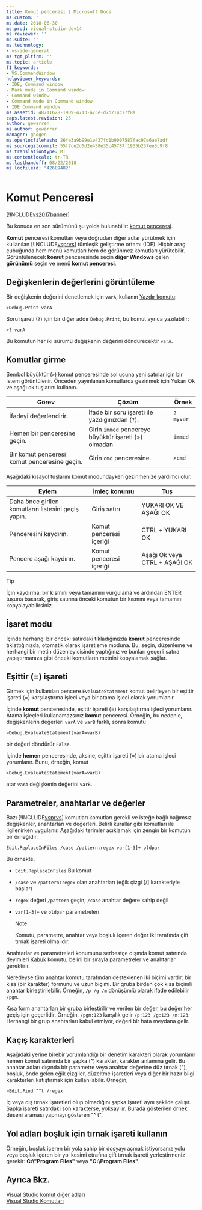 ```yaml
---
title: Komut penceresi | Microsoft Docs
ms.custom: ''
ms.date: 2018-06-30
ms.prod: visual-studio-dev14
ms.reviewer: ''
ms.suite: ''
ms.technology:
- vs-ide-general
ms.tgt_pltfrm: ''
ms.topic: article
f1_keywords:
- VS.CommandWindow
helpviewer_keywords:
- IDE, Command window
- Mark mode in Command window
- Command window
- Command mode in Command window
- IDE Command window
ms.assetid: 48711628-1909-4713-a73e-d7b714c77f8a
caps.latest.revision: 25
author: gewarren
ms.author: gewarren
manager: ghogen
ms.openlocfilehash: 26fe3a9b99e1e437fd1b9007587fac97e6ae7adf
ms.sourcegitcommit: 55f7ce2d5d2e458e35c45787f1935b237ee5c9f8
ms.translationtype: MT
ms.contentlocale: tr-TR
ms.lasthandoff: 08/22/2018
ms.locfileid: "42689482"
---
```

# <a name="command-window"></a>Komut Penceresi
[!INCLUDE[vs2017banner](../../includes/vs2017banner.md)]

Bu konuda en son sürümünü şu yolda bulunabilir: [komut penceresi](https://docs.microsoft.com/visualstudio/ide/reference/command-window).  
  
  
**Komut** penceresi komutları veya doğrudan diğer adlar yürütmek için kullanılan [!INCLUDE[vsprvs](../../includes/vsprvs-md.md)] tümleşik geliştirme ortamı (IDE). Hiçbir araç çubuğunda hem menü komutları hem de görünmez komutları yürütebilir. Görüntülenecek **komut** penceresinde seçin **diğer Windows** gelen **görünümü** seçin ve menü **komut penceresi**.  
  
## <a name="displaying-the-values-of-variables"></a>Değişkenlerin değerlerini görüntüleme  
 Bir değişkenin değerini denetlemek için `varA`, kullanın [Yazdır komutu](../../ide/reference/print-command.md):  
  
```  
>Debug.Print varA  
```  
  
 Soru işareti (?) için bir diğer addır `Debug.Print`, bu komut ayrıca yazılabilir:  
  
```  
>? varA  
```  
  
 Bu komutun her iki sürümü değişkenin değerini döndürecektir `varA`.  
  
## <a name="entering-commands"></a>Komutlar girme  
 Sembol büyüktür (`>`) komut penceresinde sol ucuna yeni satırlar için bir istem görüntülenir. Önceden yayınlanan komutlarda gezinmek için Yukarı Ok ve aşağı ok tuşlarını kullanın.  
  
|Görev|Çözüm|Örnek|  
|----------|--------------|-------------|  
|İfadeyi değerlendirir.|İfade bir soru işareti ile yazdığınızdan (`?`).|`? myvar`|  
|Hemen bir penceresine geçin.|Girin `immed` pencereye büyüktür işareti (>) olmadan|`immed`|  
|Bir komut penceresi komut penceresine geçin.|Girin `cmd` penceresine.|`>cmd`|  
  
 Aşağıdaki kısayol tuşlarını komut modundayken gezinmenize yardımcı olur.  
  
|Eylem|İmleç konumu|Tuş|  
|------------|---------------------|----------------|  
|Daha önce girilen komutların listesini geçiş yapın.|Giriş satırı|YUKARI OK VE AŞAĞI OK|  
|Penceresini kaydırın.|Komut penceresi içeriği|CTRL + YUKARI OK|  
|Pencere aşağı kaydırın.|Komut penceresi içeriği|Aşağı Ok veya CTRL + AŞAĞI OK|  
  
> [!TIP]
>  İçin kaydırma, bir kısmını veya tamamını vurgulama ve ardından ENTER tuşuna basarak, giriş satırına önceki komutun bir kısmını veya tamamını kopyalayabilirsiniz.  
  
## <a name="mark-mode"></a>İşaret modu  
 İçinde herhangi bir önceki satırdaki tıkladığınızda **komut** penceresinde tıklattığınızda, otomatik olarak işaretleme moduna. Bu, seçin, düzenleme ve herhangi bir metin düzenleyicisinde yaptığınız ve bunları geçerli satıra yapıştırmanıza gibi önceki komutların metnini kopyalamak sağlar.  
  
## <a name="the-equals--sign"></a>Eşittir (=) işareti  
 Girmek için kullanılan pencere `EvaluateStatement` komut belirleyen bir eşittir işareti (=) karşılaştırma işleci veya bir atama işleci olarak yorumlanır.  
  
 İçinde **komut** penceresinde, eşittir işareti (=) karşılaştırma işleci yorumlanır. Atama İşleçleri kullanamazsınız **komut** penceresi. Örneğin, bu nedenle, değişkenlerin değerleri `varA` ve `varB` farklı, sonra komutu  
  
```  
>Debug.EvaluateStatement(varA=varB)  
```  
  
 bir değeri döndürür `False`.  
  
 İçinde **hemen** penceresinde, aksine, eşittir işareti (=) bir atama işleci yorumlanır. Bunu, örneğin, komut  
  
```  
>Debug.EvaluateStatement(varA=varB)  
```  
  
 atar `varA` değişkenin değerini `varB`.  
  
## <a name="parameters-switches-and-values"></a>Parametreler, anahtarlar ve değerler  
 Bazı [!INCLUDE[vsprvs](../../includes/vsprvs-md.md)] komutları komutları gerekli ve isteğe bağlı bağımsız değişkenler, anahtarları ve değerleri. Belirli kurallar gibi komutları ile ilgilenirken uygulanır. Aşağıdaki terimler açıklamak için zengin bir komutun bir örneğidir.  
  
```  
Edit.ReplaceInFiles /case /pattern:regex var[1-3]+ oldpar   
```  
  
 Bu örnekte,  
  
-   `Edit.ReplaceInFiles` Bu komut  
  
-   `/case` ve `/pattern:regex` olan anahtarları (eğik çizgi [/] karakteriyle başlar)  
  
-   `regex` değeri `/pattern` geçin; `/case` anahtar değere sahip değil  
  
-   `var[1-3]+` ve `oldpar` parametreleri  
  
    > [!NOTE]
    >  Komutu, parametre, anahtar veya boşluk içeren değer iki tarafında çift tırnak işareti olmalıdır.  
  
 Anahtarlar ve parametreleri konumunu serbestçe dışında komut satırında deyimleri [Kabuk](../../ide/reference/shell-command.md) komutu, belirli bir sırayla parametreler ve anahtarlar gerektirir.  
  
 Neredeyse tüm anahtar komutu tarafından desteklenen iki biçimi vardır: bir kısa (bir karakter) formunu ve uzun biçimi. Bir gruba birden çok kısa biçimli anahtar birleştirilebilir. Örneğin, `/p /g /m` dönüşümlü olarak ifade edilebilir `/pgm`.  
  
 Kısa form anahtarları bir gruba birleştirilir ve verilen bir değer, bu değer her geçiş için geçerlidir. Örneğin, `/pgm:123` karşılık gelir `/p:123 /g:123 /m:123`. Herhangi bir grup anahtarları kabul etmiyor, değeri bir hata meydana gelir.  
  
## <a name="escape-characters"></a>Kaçış karakterleri  
 Aşağıdaki yerine birebir yorumlandığı bir denetim karakteri olarak yorumlanır hemen komut satırında bir şapka (^) karakter, karakter anlamına gelir. Bu anahtar adları dışında bir parametre veya anahtar değerine düz tırnak ("), boşluk, önde gelen eğik çizgiler, düzeltme işaretleri veya diğer bir hazır bilgi karakterleri katıştırmak için kullanılabilir. Örneğin,  
  
```  
>Edit.Find ^^t /regex  
```  
  
 İç veya dış tırnak işaretleri olup olmadığını şapka işareti aynı şekilde çalışır. Şapka işareti satırdaki son karakterse, yoksayılır. Burada gösterilen örnek deseni araması yapmayı gösteren "^ t".  
  
## <a name="use-quotes-for-path-names-with-spaces"></a>Yol adları boşluk için tırnak işareti kullanın  
 Örneğin, boşluk içeren bir yola sahip bir dosyayı açmak istiyorsanız yolu veya boşluk içeren bir yol kesimi etrafına çift tırnak işareti yerleştirmeniz gerekir: **C:\\"Program Files"** veya **"C:\Program Files"**.  
  
## <a name="see-also"></a>Ayrıca Bkz.  
 [Visual Studio komut diğer adları](../../ide/reference/visual-studio-command-aliases.md)   
 [Visual Studio Komutları](../../ide/reference/visual-studio-commands.md)



